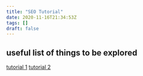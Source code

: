 ```yaml
---
title: "SEO Tutorial"
date: 2020-11-16T21:34:53Z
tags: []
draft: false
---
```

## useful list of things to be explored
[tutorial 1](https://neuralmarkettrends.com/tutorials/hugo-seo-tutorials/)
[tutorial 2](https://neuralmarkettrends.com/blog/what-learned-using-hugo/)


